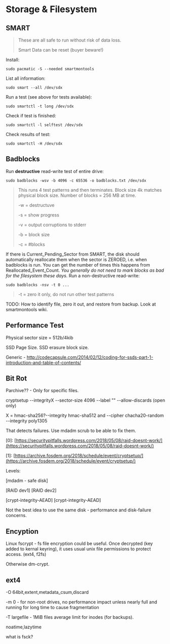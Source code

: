 # Storage & Filesystem

## SMART

> These are all safe to run without risk of data loss.
>
> Smart Data can be reset \(buyer beware!\)

Install:

```
sudo pacmatic -S --needed smartmontools
```

List all information:

```
sudo smart --all /dev/sdx
```

Run a test \(see above for tests available\):

```
sudo smartctl -t long /dev/sdx
```

Check if test is finished:

```
sudo smartctl -l selftest /dev/sdx
```

Check results of test:

```
sudo smartctl -H /dev/sdx
```

## Badblocks

Run **destructive** read-write test of entire drive:

```
sudo badblocks -wsv -b 4096 -c 65536 -o badblocks.txt /dev/sdx
```

> This runs 4 test patterns and then terminates. Block size 4k matches physical block size. Number of blocks = 256 MB at time.
>
> -w = destructuve
>
> -s = show progress
>
> -v = output corruptions to stderr
>
> -b = block size
>
> -c = \#blocks

If there is Current\_Pending\_Sector from SMART, the disk should automatically reallocate them when the sector is ZEROED, i.e. when badblocks is run. You can get the number of times this happens from Reallocated\_Event\_Count. _You generally do not need to mark blocks as bad for the filesystem these days._ Run a non-destructive read-write:

```
sudo badblocks -nsv -t 0 ...
```

> -t = zero it only, do not run other test patterns

TODO: How to identify file, zero it out, and restore from backup. Look at smartmontools wiki.

## Performance Test

Physical sector size = 512b/4kib

SSD Page Size. SSD erasure block size.

Generic - http://codecapsule.com/2014/02/12/coding-for-ssds-part-1-introduction-and-table-of-contents/

## Bit Rot

Parchive?? - Only for specific files.

cryptsetup --integrityX  --sector-size 4096 --label "" --allow-discards \(open only\)

X = hmac-sha256?--integrity hmac-sha512 and --cipher chacha20-random --integrity poly1305

That detects failures. Use mdadm scrub to be able to fix them.

\[0\]: [https://securitypitfalls.wordpress.com/2018/05/08/raid-doesnt-work/](https://securitypitfalls.wordpress.com/2018/05/08/raid-doesnt-work/)

\[1\]: [https://archive.fosdem.org/2018/schedule/event/cryptsetup/](https://archive.fosdem.org/2018/schedule/event/cryptsetup/)

Levels:

\[mdadm - safe disk\]

\[RAID dev1\] \[RAID dev2\]

\[crypt-integrity-AEAD\] \[crypt-integrity-AEAD\]

Not the best idea to use the same disk - performance and disk-failure concerns.

## Encyption

Linux fscrypt - fs file encryption could be useful. Once decrypted \(key added to kernal keyring\), it uses usual unix file permissions to protect access. \(ext4, f2fs\)

Otherwise dm-crypt.

## ext4

-O 64bit,extent,metadata\_csum,discard

-m 0 - for non-root drives, no performance impact unless nearly full and running for long time to cause fragmentation

-T largefile - 1MiB files average limit for inodes \(for backups\).

noatime,lazytime

what is fsck?

